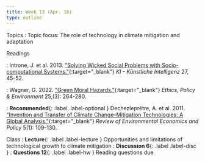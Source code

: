 ```yaml
---
title: Week 13 (Apr. 16)
type: outline
---
```


Topics
: Topic focus: The role of technology in climate mitigation and adaptation

Readings

: Introne, J. et al. 2013. ["Solving Wicked Social Problems with Socio-computational Systems."](https://doi.org/10.1007/s13218-012-0231-2){:target="_blank"} _KI - Künstliche Intelligenz_ 27, 45-52.


: Wagner, G. 2022. ["Green Moral Hazards."](https://doi.org/10.1080/21550085.2021.1940449){:target="_blank"} _Ethics, Policy & Environment_ 25,(3): 264-280.

: **Recommended**{: .label .label-optional } Dechezleprêtre, A. et al. 2011. ["Invention and Transfer of Climate Change–Mitigation Technologies: A Global Analysis."](https://doi.org/10.1093/reep/req023){:target="_blank"} _Review of Environmental Economics and Policy_ 5(1): 109-130.

Class
: **Lecture**{: .label .label-lecture } Opportunities and limitations of technological growth to climate mitigation
: **Discussion 6**{: .label .label-disc }
: **Questions 12**{: .label .label-hw } Reading questions due
